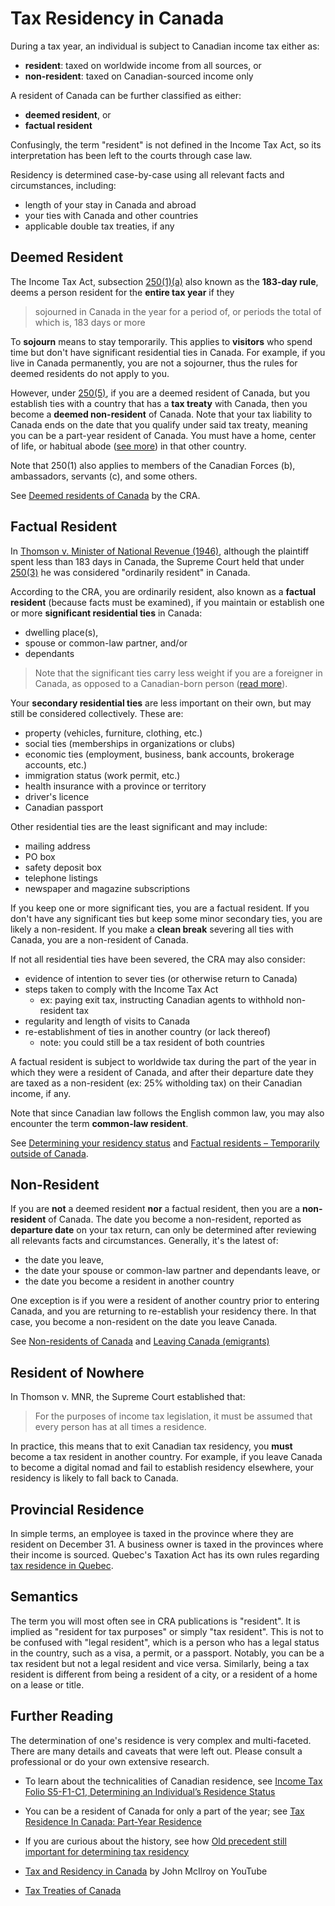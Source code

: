 # Tax Residency in Canada

During a tax year, an individual is subject to Canadian income tax either as:

- **resident**: taxed on worldwide income from all sources, or
- **non-resident**: taxed on Canadian-sourced income only

A resident of Canada can be further classified as either:

- **deemed resident**, or
- **factual resident**

Confusingly, the term "resident" is not defined in the Income Tax Act, so its interpretation has been left to the courts through case law.

Residency is determined case-by-case using all relevant facts and circumstances, including:

- length of your stay in Canada and abroad
- your ties with Canada and other countries
- applicable double tax treaties, if any

## Deemed Resident

The Income Tax Act, subsection [250(1)(a)](https://laws-lois.justice.gc.ca/eng/acts/i-3.3/page-206.html#s-250) also known as the **183-day rule**, deems a person resident for the **entire tax year** if they

> sojourned in Canada in the year for a period of, or periods the total of which is, 183 days or more

To **sojourn** means to stay temporarily. This applies to **visitors** who spend time but don't have significant residential ties in Canada. For example, if you live in Canada permanently, you are not a sojourner, thus the rules for deemed residents do not apply to you.

However, under [250(5)](https://laws-lois.justice.gc.ca/eng/acts/i-3.3/page-206.html#318956), if you are a deemed resident of Canada, but you establish ties with a country that has a **tax treaty** with Canada, then you become a **deemed non-resident** of Canada. Note that your tax liability to Canada ends on the date that you qualify under said tax treaty, meaning you can be a part-year resident of Canada. You must have a home, center of life, or habitual abode ([see more](./basics-of-taxation#double-taxation)) in that other country.

Note that 250(1) also applies to members of the Canadian Forces (b), ambassadors, servants (c), and some others.

See [Deemed residents of Canada](https://www.canada.ca/en/revenue-agency/services/tax/international-non-residents/individuals-leaving-entering-canada-non-residents/deemed-residents.html) by the CRA.

## Factual Resident

In [Thomson v. Minister of National Revenue (1946)](https://scc-csc.lexum.com/scc-csc/scc-csc/en/item/2786/index.do), although the plaintiff spent less than 183 days in Canada, the Supreme Court held that under [250(3)](https://laws-lois.justice.gc.ca/eng/acts/i-3.3/page-206.html#318944) he was considered "ordinarily resident" in Canada.

According to the CRA, you are ordinarily resident, also known as a **factual resident** (because facts must be examined), if you maintain or establish one or more **significant residential ties** in Canada:

- dwelling place(s),
- spouse or common-law partner, and/or
- dependants

> Note that the significant ties carry less weight if you are a foreigner in Canada, as opposed to a Canadian-born person ([read more](https://taxpage.com/articles-and-tips/tax-residence-in-canada/)).

Your **secondary residential ties** are less important on their own, but may still be considered collectively. These are:

- property (vehicles, furniture, clothing, etc.)
- social ties (memberships in organizations or clubs)
- economic ties (employment, business, bank accounts, brokerage accounts, etc.)
- immigration status (work permit, etc.)
- health insurance with a province or territory
- driver's licence
- Canadian passport

Other residential ties are the least significant and may include:

- mailing address
- PO box
- safety deposit box
- telephone listings
- newspaper and magazine subscriptions

If you keep one or more significant ties, you are a factual resident. If you don't have any significant ties but keep some minor secondary ties, you are likely a non-resident. If you make a **clean break** severing all ties with Canada, you are a non-resident of Canada.

If not all residential ties have been severed, the CRA may also consider:

- evidence of intention to sever ties (or otherwise return to Canada)
- steps taken to comply with the Income Tax Act
  - ex: paying exit tax, instructing Canadian agents to withhold non-resident tax
- regularity and length of visits to Canada
- re-establishment of ties in another country (or lack thereof)
  - note: you could still be a tax resident of both countries

A factual resident is subject to worldwide tax during the part of the year in which they were a resident of Canada, and after their departure date they are taxed as a non-resident (ex: 25% witholding tax) on their Canadian income, if any.

Note that since Canadian law follows the English common law, you may also encounter the term **common-law resident**.

See [Determining your residency status](https://www.canada.ca/en/revenue-agency/services/tax/international-non-residents/information-been-moved/determining-your-residency-status.html) and [Factual residents – Temporarily outside of Canada](https://www.canada.ca/en/revenue-agency/services/tax/international-non-residents/individuals-leaving-entering-canada-non-residents/factual-residents-temporarily-outside-canada.html).

## Non-Resident

If you are **not** a deemed resident **nor** a factual resident, then you are a **non-resident** of Canada. The date you become a non-resident, reported as **departure date** on your tax return, can only be determined after reviewing all relevants facts and circumstances. Generally, it's the latest of:

- the date you leave,
- the date your spouse or common-law partner and dependants leave, or
- the date you become a resident in another country

One exception is if you were a resident of another country prior to entering Canada, and you are returning to re-establish your residency there. In that case, you become a non-resident on the date you leave Canada.

See [Non-residents of Canada](https://www.canada.ca/en/revenue-agency/services/tax/international-non-residents/individuals-leaving-entering-canada-non-residents/non-residents-canada.html) and [Leaving Canada (emigrants)](https://www.canada.ca/en/revenue-agency/services/tax/international-non-residents/individuals-leaving-entering-canada-non-residents/leaving-canada-emigrants.html)

## Resident of Nowhere

In Thomson v. MNR, the Supreme Court established that:

> For the purposes of income tax legislation, it must be assumed that every person has at all times a residence.

In practice, this means that to exit Canadian tax residency, you **must** become a tax resident in another country. For example, if you leave Canada to become a digital nomad and fail to establish residency elsewhere, your residency is likely to fall back to Canada.

## Provincial Residence

In simple terms, an employee is taxed in the province where they are resident on December 31. A business owner is taxed in the provinces where their income is sourced. Quebec's Taxation Act has its own rules regarding [tax residence in Quebec](https://www.revenuquebec.ca/en/citizens/your-situation/residence-status-and-income-tax/).

## Semantics

The term you will most often see in CRA publications is "resident". It is implied as "resident for tax purposes" or simply "tax resident". This is not to be confused with "legal resident", which is a person who has a legal status in the country, such as a visa, a permit, or a passport. Notably, you can be a tax resident but not a legal resident and vice versa. Similarly, being a tax resident is different from being a resident of a city, or a resident of a home on a lease or title.

## Further Reading

The determination of one's residence is very complex and multi-faceted. There are many details and caveats that were left out. Please consult a professional or do your own extensive research.

- To learn about the technicalities of Canadian residence, see [Income Tax Folio S5-F1-C1, Determining an Individual’s Residence Status](https://www.canada.ca/en/revenue-agency/services/tax/technical-information/income-tax/income-tax-folios-index/series-5-international-residency/folio-1-residency/income-tax-folio-s5-f1-c1-determining-individual-s-residence-status.html)

- You can be a resident of Canada for only a part of the year; see [Tax Residence In Canada: Part-Year Residence](https://taxpage.com/articles-and-tips/part-year-residence/)

- If you are curious about the history, see how [Old precedent still important for determining tax residency](https://www.hcbtax.com/2021/02/08/old-precedent-still-important-for-determining-taxresidency/)

- [Tax and Residency in Canada](https://youtu.be/rRC6pit7OZY) by John McIlroy on YouTube

- [Tax Treaties of Canada](https://www.canada.ca/en/department-finance/programs/tax-policy/tax-treaties.html)
